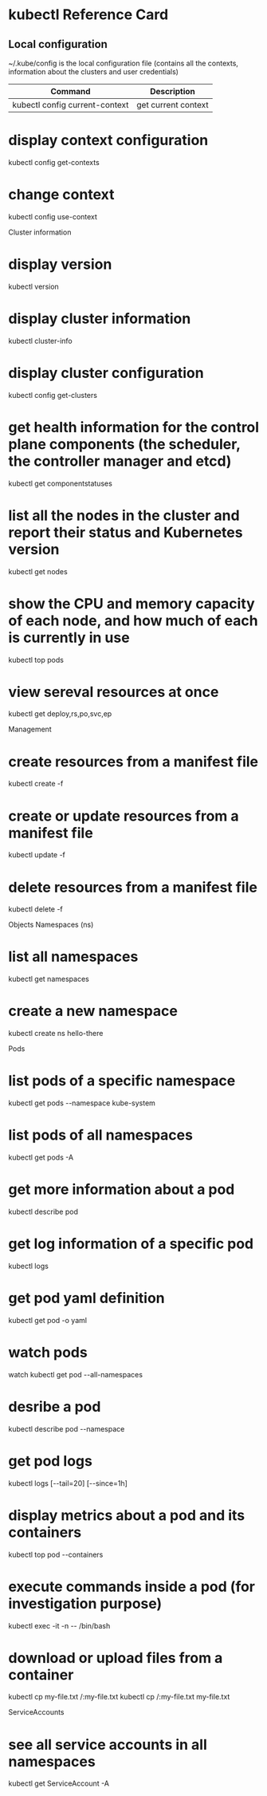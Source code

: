 # kubectl Reference Card

## Local configuration

~/.kube/config is the local configuration file (contains all the contexts, information about the clusters and user credentials)

| Command | Description |
| --- | --- |
kubectl config current-context |  get current context

# display context configuration
kubectl config get-contexts

# change context
kubectl config use-context <cluster-name>

Cluster information

# display version
kubectl version

# display cluster information
kubectl cluster-info

# display cluster configuration
kubectl config get-clusters

# get health information for the control plane components (the scheduler, the controller manager and etcd)
kubectl get componentstatuses

# list all the nodes in the cluster and report their status and Kubernetes version
kubectl get nodes

# show the CPU and memory capacity of each node, and how much of each is currently in use
kubectl top pods

# view sereval resources at once
kubectl get deploy,rs,po,svc,ep

Management

# create resources from a manifest file
kubectl create -f <filename>

# create or update resources from a manifest file
kubectl update -f <filename>

# delete resources from a manifest file
kubectl delete -f <filename>

Objects
Namespaces (ns)

# list all namespaces
kubectl get namespaces

# create a new namespace
kubectl create ns hello-there

Pods

# list pods of a specific namespace
kubectl get pods --namespace kube-system

# list pods of all namespaces
kubectl get pods -A

# get more information about a pod
kubectl describe pod

# get log information of a specific pod
kubectl logs

# get pod yaml definition
kubectl get pod -o yaml

# watch pods
watch kubectl get pod --all-namespaces

# desribe a pod
kubectl describe pod <pod-name> --namespace <namespace>

# get pod logs
kubectl logs [--tail=20] [--since=1h] <pod-name>

# display metrics about a pod and its containers
kubectl top pod <pod-name> --containers

# execute commands inside a pod (for investigation purpose)
kubectl exec -it <pod-name> -n <namespace> -- /bin/bash

# download or upload files from a container
kubectl cp my-file.txt <namespace>/<pod-name>:my-file.txt
kubectl cp <namespace>/<pod-name>:my-file.txt my-file.txt

ServiceAccounts

# see all service accounts in all namespaces
kubectl get ServiceAccount -A
